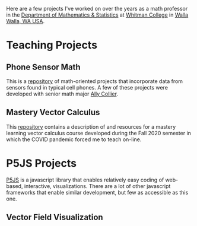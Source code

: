 Here are a few projects I've worked on over the years as a math professor
in the [Department of Mathematics &
Statistics](https://www.whitman.edu/academics/majors-and-minors/mathematics)
at [Whitman College](https://www.whitman.edu/) in [Walla Walla, WA
USA](https://www.wallawallawa.gov/).

# Teaching Projects

## Phone Sensor Math
This is a [repository](https://github.com/schuelaw/PhoneSensorMath) of
math-oriented projects that incorporate data from sensors found in typical
cell phones. A few of these projects were developed with senior math major
[Ally Collier](https://github.com/AllyCollier).

## Mastery Vector Calculus
This [repository](https://github.com/schuelaw/MasteryVectorCalculus)
contains a description of and resources for a mastery learning vector
calculus course developed during the Fall 2020 semester in which the COVID
pandemic forced me to teach on-line.

# P5JS Projects
[P5JS](https://p5js.org/) is a javascript library that enables relatively
easy coding of web-based, interactive, visualizations. There are a lot of
other javascript frameworks that enable similar development, but few as
accessible as this one.

## Vector Field Visualization
